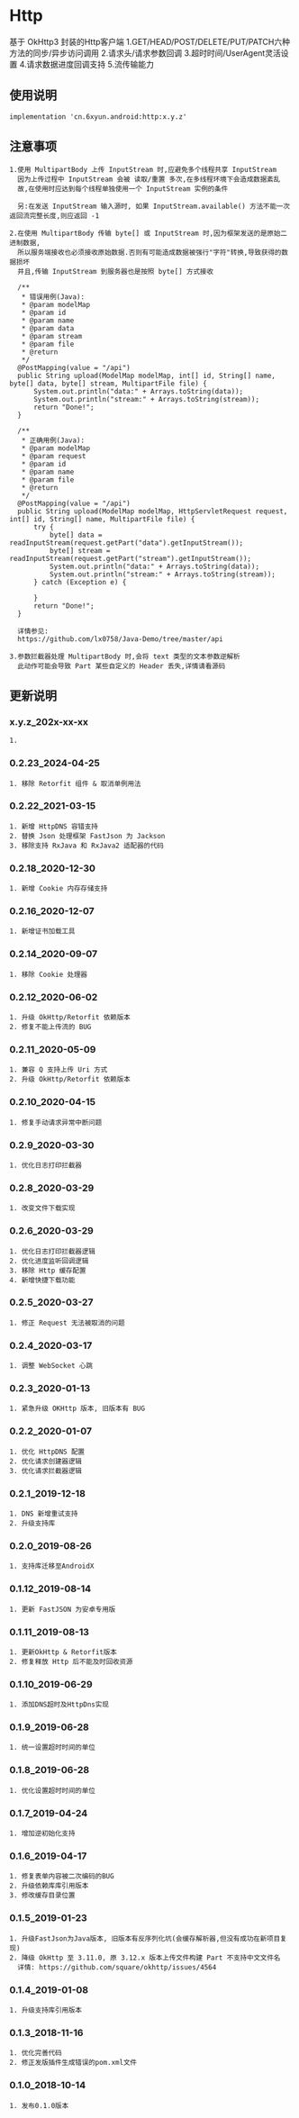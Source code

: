 Http
===
基于 OkHttp3 封装的Http客户端
1.GET/HEAD/POST/DELETE/PUT/PATCH六种方法的同步/异步访问调用
2.请求头/请求参数回调
3.超时时间/UserAgent灵活设置
4.请求数据进度回调支持
5.流传输能力

使用说明
---
```
implementation 'cn.6xyun.android:http:x.y.z'
```

注意事项
---
    1.使用 MultipartBody 上传 InputStream 时,应避免多个线程共享 InputStream
      因为上传过程中 InputStream 会被 读取/重置 多次,在多线程环境下会造成数据紊乱
      故,在使用时应达到每个线程单独使用一个 InputStream 实例的条件
      
      另:在发送 InputStream 输入源时, 如果 InputStream.available() 方法不能一次返回流完整长度,则应返回 -1
    
    2.在使用 MultipartBody 传输 byte[] 或 InputStream 时,因为框架发送的是原始二进制数据,
      所以服务端接收也必须接收原始数据.否则有可能造成数据被强行"字符"转换,导致获得的数据损坏
      并且,传输 InputStream 到服务器也是按照 byte[] 方式接收
      
      /**
       * 错误用例(Java):
       * @param modelMap
       * @param id
       * @param name
       * @param data
       * @param stream
       * @param file
       * @return
       */
      @PostMapping(value = "/api")
      public String upload(ModelMap modelMap, int[] id, String[] name, byte[] data, byte[] stream, MultipartFile file) {
          System.out.println("data:" + Arrays.toString(data));
          System.out.println("stream:" + Arrays.toString(stream));
          return "Done!";
      }
      
      /**
       * 正确用例(Java):
       * @param modelMap
       * @param request
       * @param id
       * @param name
       * @param file
       * @return
       */
      @PostMapping(value = "/api")
      public String upload(ModelMap modelMap, HttpServletRequest request, int[] id, String[] name, MultipartFile file) {
          try {
              byte[] data = readInputStream(request.getPart("data").getInputStream());
              byte[] stream = readInputStream(request.getPart("stream").getInputStream());
              System.out.println("data:" + Arrays.toString(data));
              System.out.println("stream:" + Arrays.toString(stream));
          } catch (Exception e) {
              
          }
          return "Done!";
      }
      
      详情参见:
      https://github.com/lx0758/Java-Demo/tree/master/api
      
    3.参数拦截器处理 MultipartBody 时,会将 text 类型的文本参数逆解析
      此动作可能会导致 Part 某些自定义的 Header 丢失,详情请看源码

更新说明
---
### x.y.z_202x-xx-xx
    1. 

### 0.2.23_2024-04-25
    1. 移除 Retorfit 组件 & 取消单例用法

### 0.2.22_2021-03-15
    1. 新增 HttpDNS 容错支持
    2. 替换 Json 处理框架 FastJson 为 Jackson
    3. 移除支持 RxJava 和 RxJava2 适配器的代码

### 0.2.18_2020-12-30
    1. 新增 Cookie 内存存储支持

### 0.2.16_2020-12-07
    1. 新增证书加载工具

### 0.2.14_2020-09-07
    1. 移除 Cookie 处理器

### 0.2.12_2020-06-02
    1. 升级 OkHttp/Retorfit 依赖版本
    2. 修复不能上传流的 BUG

### 0.2.11_2020-05-09
    1. 兼容 Q 支持上传 Uri 方式
    2. 升级 OkHttp/Retorfit 依赖版本

### 0.2.10_2020-04-15
    1. 修复手动请求异常中断问题

### 0.2.9_2020-03-30
    1. 优化日志打印拦截器

### 0.2.8_2020-03-29
    1. 改变文件下载实现

### 0.2.6_2020-03-29
    1. 优化日志打印拦截器逻辑
    2. 优化进度监听回调逻辑
    3. 移除 Http 缓存配置
    4. 新增快捷下载功能

### 0.2.5_2020-03-27
    1. 修正 Request 无法被取消的问题

### 0.2.4_2020-03-17
    1. 调整 WebSocket 心跳

### 0.2.3_2020-01-13
    1. 紧急升级 OKHttp 版本, 旧版本有 BUG
    
### 0.2.2_2020-01-07
    1. 优化 HttpDNS 配置
    2. 优化请求创建器逻辑
    3. 优化请求拦截器逻辑

### 0.2.1_2019-12-18
    1. DNS 新增重试支持
    2. 升级支持库

### 0.2.0_2019-08-26
    1. 支持库迁移至AndroidX

### 0.1.12_2019-08-14
    1. 更新 FastJSON 为安卓专用版

### 0.1.11_2019-08-13
    1. 更新OkHttp & Retorfit版本
    2. 修复释放 Http 后不能及时回收资源

### 0.1.10_2019-06-29
    1. 添加DNS超时及HttpDns实现

### 0.1.9_2019-06-28
    1. 统一设置超时时间的单位

### 0.1.8_2019-06-28
    1. 优化设置超时时间的单位

### 0.1.7_2019-04-24
    1. 增加逆初始化支持

### 0.1.6_2019-04-17
    1. 修复表单内容被二次编码的BUG
    2. 升级依赖库库引用版本
    3. 修改缓存目录位置

### 0.1.5_2019-01-23
    1. 升级FastJson为Java版本, 旧版本有反序列化坑(会缓存解析器,但没有成功在新项目复现)
    2. 降级 OkHttp 至 3.11.0, 原 3.12.x 版本上传文件构建 Part 不支持中文文件名
      详情: https://github.com/square/okhttp/issues/4564

### 0.1.4_2019-01-08
    1. 升级支持库引用版本

### 0.1.3_2018-11-16
    1. 优化完善代码
    2. 修正发版插件生成错误的pom.xml文件

### 0.1.0_2018-10-14
    1. 发布0.1.0版本